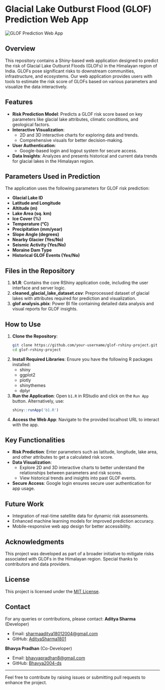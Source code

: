 # Glacial Lake Outburst Flood (GLOF) Prediction Web App

![GLOF Prediction Web App](https://images.pexels.com/photos/28359751/pexels-photo-28359751.jpeg?cs=srgb&dl=pexels-gsn-travel-28359751.jpg&fm=jpg)

## Overview
This repository contains a Shiny-based web application designed to predict the risk of Glacial Lake Outburst Floods (GLOFs) in the Himalayan region of India. GLOFs pose significant risks to downstream communities, infrastructure, and ecosystems. Our web application provides users with tools to estimate the risk score of GLOFs based on various parameters and visualize the data interactively.

## Features
- **Risk Prediction Model**: Predicts a GLOF risk score based on key parameters like glacial lake attributes, climatic conditions, and geological factors.
- **Interactive Visualization**: 
  - 2D and 3D interactive charts for exploring data and trends.
  - Comprehensive visuals for better decision-making.
- **User Authentication**: 
  - Google-based login and logout system for secure access.
- **Data Insights**: Analyzes and presents historical and current data trends for glacial lakes in the Himalayan region.

## Parameters Used in Prediction
The application uses the following parameters for GLOF risk prediction:
- **Glacial Lake ID**
- **Latitude and Longitude**
- **Altitude (m)**
- **Lake Area (sq. km)**
- **Ice Cover (%)**
- **Temperature (°C)**
- **Precipitation (mm/year)**
- **Slope Angle (degrees)**
- **Nearby Glacier (Yes/No)**
- **Seismic Activity (Yes/No)**
- **Moraine Dam Type**
- **Historical GLOF Events (Yes/No)**

## Files in the Repository
1. **b1.R**: Contains the core RShiny application code, including the user interface and server logic.
2. **cleaned_glacial_lake_dataset.csv**: Preprocessed dataset of glacial lakes with attributes required for prediction and visualization.
3. **glof analysis.pbix**: Power BI file containing detailed data analysis and visual reports for GLOF insights.

## How to Use
1. **Clone the Repository**:
   ```bash
   git clone https://github.com/your-username/glof-rshiny-project.git
   cd glof-rshiny-project
   ```
2. **Install Required Libraries**:
   Ensure you have the following R packages installed:
   - shiny
   - ggplot2
   - plotly
   - shinythemes
   - dplyr
3. **Run the Application**:
   Open `b1.R` in RStudio and click on the `Run App` button. Alternatively, use:
   ```R
   shiny::runApp('b1.R')
   ```
4. **Access the Web App**:
   Navigate to the provided localhost URL to interact with the app.

## Key Functionalities
- **Risk Prediction**: Enter parameters such as latitude, longitude, lake area, and other attributes to get a calculated risk score.
- **Data Visualization**:
  - Explore 2D and 3D interactive charts to better understand the relationships between parameters and risk scores.
  - View historical trends and insights into past GLOF events.
- **Secure Access**: Google login ensures secure user authentication for app usage.

 
## Future Work
- Integration of real-time satellite data for dynamic risk assessments.
- Enhanced machine learning models for improved prediction accuracy.
- Mobile-responsive web app design for better accessibility.

## Acknowledgments
This project was developed as part of a broader initiative to mitigate risks associated with GLOFs in the Himalayan region. Special thanks to contributors and data providers.

## License
This project is licensed under the [MIT License](LICENSE).

## Contact
For any queries or contributions, please contact:
**Aditya Sharma** (Developer)
- Email: [sharmaaditya18012004@gmail.com](mailto:sharmaaditya18012004@gmail.com)
- GitHub: [AdityaSharma1801](https://github.com/AdityaSharma1801)

**Bhavya Pradhan** (Co-Developer) 
- Email: [bhavyapradhan8@gmail.com](mailto:bhavyapradhan8@gmail.com)
- GitHub: [Bhavya2004-ds](https://github.com/Bhavya2004-ds)
---
Feel free to contribute by raising issues or submitting pull requests to enhance the project.
